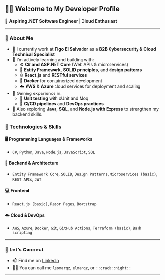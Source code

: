 ## 👨‍💻 Welcome to My Developer Profile

🚀 **Aspiring .NET Software Engineer | Cloud Enthusiast**

---

### 🧠 About Me

- 💼 I currently work at **Tigo El Salvador** as a **B2B Cybersecurity & Cloud Technical Specialist**.
- 🌱 I’m actively learning and building with:
  - ⚙️ **C# and ASP.NET Core** (Web APIs & microservices)
  - 🧱 **Entity Framework**, **SOLID principles**, and **design patterns**
  - 🌐 **React.js** and **RESTful services**
  - 🐳 **Docker** for containerized development
  - ☁️ **AWS** & **Azure** cloud services for deployment and scaling
- 🧪 Gaining experience in:
  - 🧰 **Unit testing** with xUnit and Moq
  - 🔄 **CI/CD pipelines** and **DevOps practices**
- 📘 Also exploring **Java**, **SQL**, and **Node.js with Express** to strengthen my backend skills.

### 🧰 Technologies & Skills

#### 🖥️ Programming Languages & Frameworks
- `C#`, `Python`, `Java`, `Node.js`, `JavaScript`, `SQL`

#### 🧱 Backend & Architecture
- `Entity Framework Core`, `SOLID`, `Design Patterns`, `Microservices (basic)`, `REST APIs`, `JWT`

#### 💻 Frontend
- `React.js (basic)`, `Razor Pages`, `Bootstrap`

#### ☁️ Cloud & DevOps
- `AWS`, `Azure`, `Docker`, `Git`, `GitHub Actions`, `Terraform (basic)`, `Bash scripting`

---

### 💬 Let’s Connect

- 📫 Find me on [LinkedIn](https://www.linkedin.com/in/leomarqz)
- 👨‍💻 You can call me `leomarqz`, `elmarqz`, or `::crack::night::`

---
